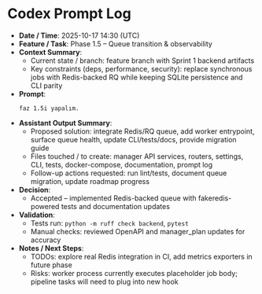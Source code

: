 # Codex Prompt Log

- **Date / Time**: 2025-10-17 14:30 (UTC)
- **Feature / Task**: Phase 1.5 – Queue transition & observability
- **Context Summary**:
  - Current state / branch: feature branch with Sprint 1 backend artifacts
  - Key constraints (deps, performance, security): replace synchronous jobs with Redis-backed RQ while keeping SQLite persistence and CLI parity
- **Prompt**:
  ```text
  faz 1.5i yapalım.
  ```
- **Assistant Output Summary**:
  - Proposed solution: integrate Redis/RQ queue, add worker entrypoint, surface queue health, update CLI/tests/docs, provide migration guide
  - Files touched / to create: manager API services, routers, settings, CLI, tests, docker-compose, documentation, prompt log
  - Follow-up actions requested: run lint/tests, document queue migration, update roadmap progress
- **Decision**:
  - Accepted – implemented Redis-backed queue with fakeredis-powered tests and documentation updates
- **Validation**:
  - Tests run: `python -m ruff check backend`, `pytest`
  - Manual checks: reviewed OpenAPI and manager_plan updates for accuracy
- **Notes / Next Steps**:
  - TODOs: explore real Redis integration in CI, add metrics exporters in future phase
  - Risks: worker process currently executes placeholder job body; pipeline tasks will need to plug into new hook

